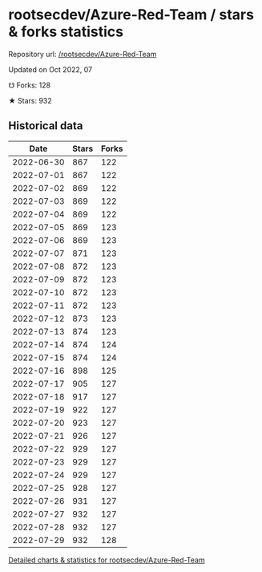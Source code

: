 # rootsecdev/Azure-Red-Team / stars & forks statistics

Repository url: [/rootsecdev/Azure-Red-Team](https://github.com/rootsecdev/Azure-Red-Team)

Updated on Oct 2022, 07

☋ Forks: 128

★ Stars: 932

## Historical data
| Date | Stars | Forks |
|------|-------|-------|
| 2022-06-30 | 867 | 122 | 
| 2022-07-01 | 867 | 122 | 
| 2022-07-02 | 869 | 122 | 
| 2022-07-03 | 869 | 122 | 
| 2022-07-04 | 869 | 122 | 
| 2022-07-05 | 869 | 123 | 
| 2022-07-06 | 869 | 123 | 
| 2022-07-07 | 871 | 123 | 
| 2022-07-08 | 872 | 123 | 
| 2022-07-09 | 872 | 123 | 
| 2022-07-10 | 872 | 123 | 
| 2022-07-11 | 872 | 123 | 
| 2022-07-12 | 873 | 123 | 
| 2022-07-13 | 874 | 123 | 
| 2022-07-14 | 874 | 124 | 
| 2022-07-15 | 874 | 124 | 
| 2022-07-16 | 898 | 125 | 
| 2022-07-17 | 905 | 127 | 
| 2022-07-18 | 917 | 127 | 
| 2022-07-19 | 922 | 127 | 
| 2022-07-20 | 923 | 127 | 
| 2022-07-21 | 926 | 127 | 
| 2022-07-22 | 929 | 127 | 
| 2022-07-23 | 929 | 127 | 
| 2022-07-24 | 929 | 127 | 
| 2022-07-25 | 928 | 127 | 
| 2022-07-26 | 931 | 127 | 
| 2022-07-27 | 932 | 127 | 
| 2022-07-28 | 932 | 127 | 
| 2022-07-29 | 932 | 128 | 


[Detailed charts & statistics for rootsecdev/Azure-Red-Team](https://reviewgithub.com/rep/rootsecdev/Azure-Red-Team)
